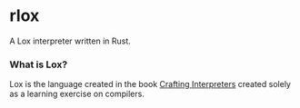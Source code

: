 # rlox
A Lox interpreter written in Rust.

### What is Lox?
Lox is the language created in the book 
[Crafting Interpreters](https://github.com/munificent/craftinginterpreters) 
created solely as a learning exercise on compilers.